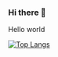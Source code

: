 ### Hi there 👋

Hello world

[![Top Langs](https://github-readme-stats.vercel.app/api/top-langs/?username=Zz-ZzzZ&layout=compact)](https://github.com/anuraghazra/github-readme-stats)

